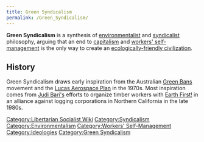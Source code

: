 ```yaml
---
title: Green Syndicalism
permalink: /Green_Syndicalism/
---
```


**Green Syndicalism** is a synthesis of
[environmentalist](Environmentalism "wikilink") and
[syndicalist](Syndicalism "wikilink") philosophy, arguing that an end to
[capitalism](capitalism "wikilink") and [workers'
self-management](Workers'_Self-Management "wikilink") is the only way to
create an [ecologically-friendly
civilization](Sustainability "wikilink").

## History

Green Syndicalism draws early inspiration from the Australian [Green
Bans](Green_Bans "wikilink") movement and the [Lucas Aerospace
Plan](Lucas_Aerospace_Plan "wikilink") in the 1970s. Most inspiration
comes from [Judi Bari's](Judi_Bari "wikilink") efforts to organize
timber workers with [Earth First!](Earth_First! "wikilink") in an
alliance against logging corporations in Northern California in the late
1980s.

[Category:Libertarian Socialist
Wiki](Category:Libertarian_Socialist_Wiki "wikilink")
[Category:Syndicalism](Category:Syndicalism "wikilink")
[Category:Environmentalism](Category:Environmentalism "wikilink")
[Category:Workers'
Self-Management](Category:Workers'_Self-Management "wikilink")
[Category:Ideologies](Category:Ideologies "wikilink") [Category:Green
Syndicalism](Category:Green_Syndicalism "wikilink")